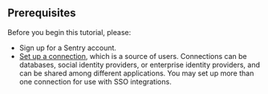 ## Prerequisites

Before you begin this tutorial, please:

* Sign up for a Sentry account.
* [Set up a connection](/identityproviders), which is a source of users. Connections can be databases, social identity providers, or enterprise identity providers, and can be shared among different applications. You may set up more than one connection for use with SSO integrations.
